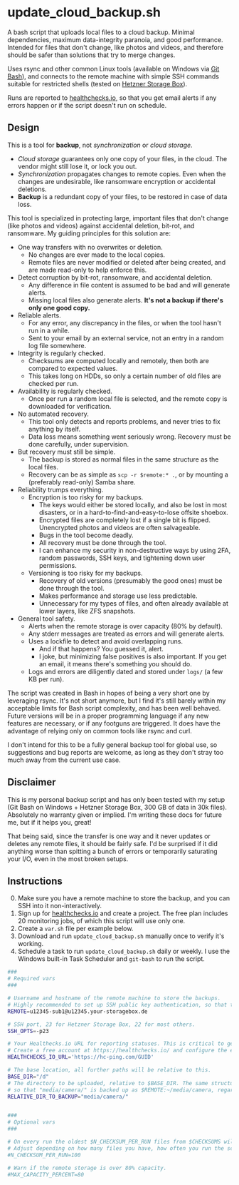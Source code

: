 # update_cloud_backup.sh

A bash script that uploads local files to a cloud backup. Minimal dependencies, maximum data-integrity paranoia, and good performance. Intended for files that don't change, like photos and videos, and therefore should be safer than solutions that try to merge changes.

Uses rsync and other common Linux tools (available on Windows via [Git Bash](https://gitforwindows.org/)), and connects to the remote machine with simple SSH commands suitable for restricted shells (tested on [Hetzner Storage Box](https://www.hetzner.com/storage/storage-box)).

Runs are reported to [healthchecks.io](https://healthchecks.io), so that you get email alerts if any errors happen or if the script doesn't run on schedule.

## Design

This is a tool for **backup**, not *synchronization* or *cloud storage*.

- *Cloud storage* guarantees only one copy of your files, in the cloud. The vendor might still lose it, or lock you out.
- *Synchronization* propagates changes to remote copies. Even when the changes are undesirable, like ransomware encryption or accidental deletions.
- **Backup** is a redundant copy of your files, to be restored in case of data loss.

This tool is specialized in protecting large, important files that don't change (like photos and videos) against accidental deletion, bit-rot, and ransomware. My guiding principles for this solution are:

- One way transfers with no overwrites or deletion.
    - No changes are ever made to the local copies.
    - Remote files are never modified or deleted after being created, and are made read-only to help enforce this.
- Detect corruption by bit-rot, ransomware, and accidental deletion.
    - Any difference in file content is assumed to be bad and will generate alerts.
    - Missing local files also generate alerts. **It's not a backup if there's only one good copy.**
- Reliable alerts.
    - For any error, any discrepancy in the files, or when the tool hasn't run in a while.
    - Sent to your email by an external service, not an entry in a random log file somewhere.
- Integrity is regularly checked.
    - Checksums are computed locally and remotely, then both are compared to expected values.
    - This takes long on HDDs, so only a certain number of old files are checked per run.
- Availability is regularly checked.
    - Once per run a random local file is selected, and the remote copy is downloaded for verification.
- No automated recovery.
    - This tool only detects and reports problems, and never tries to fix anything by itself.
    - Data loss means something went seriously wrong. Recovery must be done carefully, under supervision.
- But recovery must still be simple.
    - The backup is stored as normal files in the same structure as the local files.
    - Recovery can be as simple as `scp -r $remote:* .`, or by mounting a (preferably read-only) Samba share.
- Reliability trumps everything.
    - Encryption is too risky for my backups.
        - The keys would either be stored locally, and also be lost in most disasters, or in a hard-to-find-and-easy-to-lose offsite shoebox.
        - Encrypted files are completely lost if a single bit is flipped. Unencrypted photos and videos are often salvageable.
        - Bugs in the tool become deadly.
        - All recovery must be done through the tool.
        - I can enhance my security in non-destructive ways by using 2FA, random passwords, SSH keys, and tightening down user permissions.
    - Versioning is too risky for my backups.
        - Recovery of old versions (presumably the good ones) must be done through the tool.
        - Makes performance and storage use less predictable.
        - Unnecessary for my types of files, and often already available at lower layers, like ZFS snapshots.
- General tool safety.
    - Alerts when the remote storage is over capacity (80% by default).
    - Any stderr messages are treated as errors and will generate alerts.
    - Uses a lockfile to detect and avoid overlapping runs.
        - And if that happens? You guessed it, alert.
        - I joke, but minimizing false positives is also important. If you get an email, it means there's something you should do.
    - Logs and errors are diligently dated and stored under `logs/` (a few KB per run).

The script was created in Bash in hopes of being a very short one by leveraging rsync. It's not short anymore, but I find it's still barely within my acceptable limits for Bash script complexity, and has been well behaved. Future versions will be in a proper programming language if any new features are necessary, or if any footguns are triggered. It does have the advantage of relying only on common tools like rsync and curl.

I don't intend for this to be a fully general backup tool for global use, so suggestions and bug reports are welcome, as long as they don't stray too much away from the current use case.

## Disclaimer

This is my personal backup script and has only been tested with my setup (Git Bash on Windows + Hetzner Storage Box, 300 GB of data in 30k files). Absolutely no warranty given or implied. I'm writing these docs for future me, but if it helps you, great!

That being said, since the transfer is one way and it never updates or deletes any remote files, it should be fairly safe. I'd be surprised if it did anything worse than spitting a bunch of errors or temporarily saturating your I/O, even in the most broken setups.

## Instructions

0. Make sure you have a remote machine to store the backup, and you can SSH into it non-interactively.
1. Sign up for [healthchecks.io](https://healthchecks.io) and create a project. The free plan includes 20 monitoring jobs, of which this script will use only one.
2. Create a `var.sh` file per example below.
3. Download and run `update_cloud_backup.sh` manually once to verify it's working.
4. Schedule a task to run `update_cloud_backup.sh` daily or weekly. I use the Windows built-in Task Scheduler and `git-bash` to run the script.

```bash
###
# Required vars
###

# Username and hostname of the remote machine to store the backups.
# Highly recommended to set up SSH public key authentication, so that the script can run unattended without interaction.
REMOTE=u12345-sub1@u12345.your-storagebox.de

# SSH port, 23 for Hetzner Storage Box, 22 for most others.
SSH_OPTS=-p23

# Your Healthecks.io URL for reporting statuses. This is critical to get alerts!
# Create a free account at https://healthchecks.io/ and configure the expected schedule (e.g. daily pings, with alerts after 3 days).
HEALTHCHECKS_IO_URL='https://hc-ping.com/GUID'

# The base location, all further paths will be relative to this.
BASE_DIR="/d"
# The directory to be uploaded, relative to $BASE_DIR. The same structure will copied to the cloud backup,
# so that "media/camera/" is backed up as $REMOTE:~/media/camera, regardless of $BASE_DIR.
RELATIVE_DIR_TO_BACKUP="media/camera/"


###
# Optional vars
###

# On every run the oldest $N_CHECKSUM_PER_RUN files from $CHECKSUMS will be hashed both locally and remotely to verify integrity.
# Adjust depending on how many files you have, how often you run the script, and how often you want the integrity checked.
#N_CHECKSUM_PER_RUN=100

# Warn if the remote storage is over 80% capacity.
#MAX_CAPACITY_PERCENT=80
```